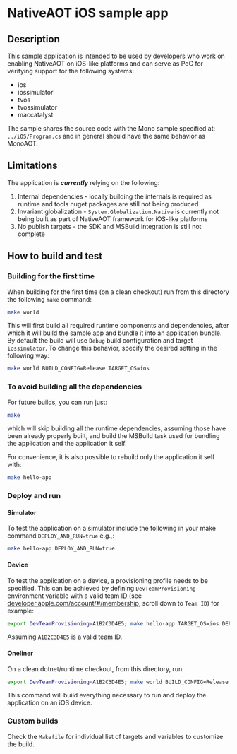 # NativeAOT iOS sample app

## Description 

This sample application is intended to be used by developers who work on enabling NativeAOT on iOS-like platforms and can serve as PoC for verifying support for the following systems:
- ios
- iossimulator
- tvos
- tvossimulator
- maccatalyst

The sample shares the source code with the Mono sample specified at: `../iOS/Program.cs` and in general should have the same behavior as MonoAOT.

## Limitations

The application is **_currently_** relying on the following:
1. Internal dependencies - locally building the internals is required as runtime and tools nuget packages are still not being produced
2. Invariant globalization - `System.Globalization.Native` is currently not being built as part of NativeAOT framework for iOS-like platforms
3. No publish targets - the SDK and MSBuild integration is still not complete 

## How to build and test

### Building for the first time

When building for the first time (on a clean checkout) run from this directory the following `make` command:
``` bash
make world
```
This will first build all required runtime components and dependencies, after which it will build the sample app and bundle it into an application bundle.
By default the build will use `Debug` build configuration and target `iossimulator`.
To change this behavior, specify the desired setting in the following way:
``` bash
make world BUILD_CONFIG=Release TARGET_OS=ios
```

### To avoid building all the dependencies

For future builds, you can run just:
``` bash
make
```
which will skip building all the runtime dependencies, assuming those have been already properly built, and build the MSBuild task used for bundling the application and the application it self.

For convenience, it is also possible to rebuild only the application it self with:
``` bash
make hello-app
```

### Deploy and run

#### Simulator

To test the application on a simulator include the following in your make command `DEPLOY_AND_RUN=true` e.g.,:
``` bash
make hello-app DEPLOY_AND_RUN=true
```

#### Device

To test the application on a device, a provisioning profile needs to be specified.
This can be achieved by defining `DevTeamProvisioning` environment variable with a valid team ID (see [developer.apple.com/account/#/membership](https://developer.apple.com/account/#/membership), scroll down to `Team ID`) for example:
``` bash
export DevTeamProvisioning=A1B2C3D4E5; make hello-app TARGET_OS=ios DEPLOY_AND_RUN=true
```
Assuming `A1B2C3D4E5` is a valid team ID.

#### Oneliner

On a clean dotnet/runtime checkout, from this directory, run:

``` bash
export DevTeamProvisioning=A1B2C3D4E5; make world BUILD_CONFIG=Release TARGET_OS=ios DEPLOY_AND_RUN=true
```

This command will build everything necessary to run and deploy the application on an iOS device.

### Custom builds

Check the `Makefile` for individual list of targets and variables to customize the build.
